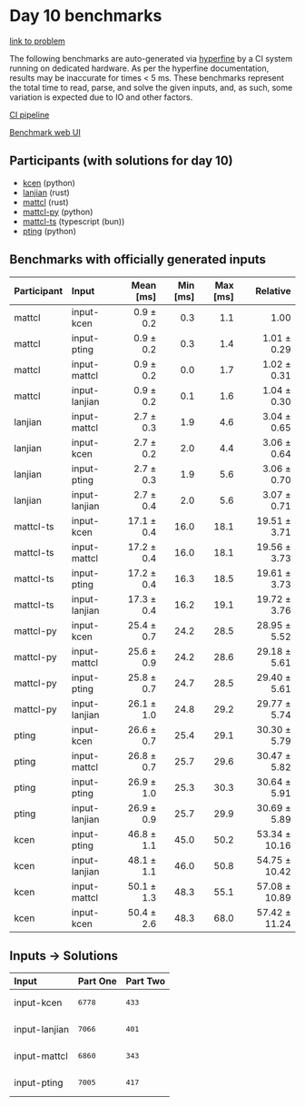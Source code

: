 # Day 10 benchmarks

[link to problem](https://adventofcode.com/2023/day/10)

The following benchmarks are auto-generated via
[hyperfine](https://github.com/sharkdp/hyperfine) by a CI system running on
dedicated hardware. As per the hyperfine documentation, results may be
inaccurate for times < 5 ms. These benchmarks represent the total time to read,
parse, and solve the given inputs, and, as such, some variation is expected due
to IO and other factors.

[CI pipeline](http://ci.papercode.net:8080/teams/main/pipelines/aoc2023)

[Benchmark web UI](https://aoc.ancalagon.black)


## Participants (with solutions for day 10)

- [kcen](https://github.com/kcen/aoc2023) (python)
- [lanjian](https://github.com/lanjian/aoc-2023) (rust)
- [mattcl](https://github.com/mattcl/aoc2023) (rust)
- [mattcl-py](https://github.com/mattcl/aoc2023-py) (python)
- [mattcl-ts](https://github.com/mattcl/aoc2023-js) (typescript (bun))
- [pting](https://github.com/pting/aoc2023) (python)


## Benchmarks with officially generated inputs

| Participant | Input | Mean [ms] | Min [ms] | Max [ms] | Relative |
|:---|:---|---:|---:|---:|---:|
| mattcl | input-kcen | 0.9 ± 0.2 | 0.3 | 1.1 | 1.00 |
| mattcl | input-pting | 0.9 ± 0.2 | 0.3 | 1.4 | 1.01 ± 0.29 |
| mattcl | input-mattcl | 0.9 ± 0.2 | 0.0 | 1.7 | 1.02 ± 0.31 |
| mattcl | input-lanjian | 0.9 ± 0.2 | 0.1 | 1.6 | 1.04 ± 0.30 |
| lanjian | input-mattcl | 2.7 ± 0.3 | 1.9 | 4.6 | 3.04 ± 0.65 |
| lanjian | input-kcen | 2.7 ± 0.2 | 2.0 | 4.4 | 3.06 ± 0.64 |
| lanjian | input-pting | 2.7 ± 0.3 | 1.9 | 5.6 | 3.06 ± 0.70 |
| lanjian | input-lanjian | 2.7 ± 0.4 | 2.0 | 5.6 | 3.07 ± 0.71 |
| mattcl-ts | input-kcen | 17.1 ± 0.4 | 16.0 | 18.1 | 19.51 ± 3.71 |
| mattcl-ts | input-mattcl | 17.2 ± 0.4 | 16.0 | 18.1 | 19.56 ± 3.73 |
| mattcl-ts | input-pting | 17.2 ± 0.4 | 16.3 | 18.5 | 19.61 ± 3.73 |
| mattcl-ts | input-lanjian | 17.3 ± 0.4 | 16.2 | 19.1 | 19.72 ± 3.76 |
| mattcl-py | input-kcen | 25.4 ± 0.7 | 24.2 | 28.5 | 28.95 ± 5.52 |
| mattcl-py | input-mattcl | 25.6 ± 0.9 | 24.2 | 28.6 | 29.18 ± 5.61 |
| mattcl-py | input-pting | 25.8 ± 0.7 | 24.7 | 28.5 | 29.40 ± 5.61 |
| mattcl-py | input-lanjian | 26.1 ± 1.0 | 24.8 | 29.2 | 29.77 ± 5.74 |
| pting | input-kcen | 26.6 ± 0.7 | 25.4 | 29.1 | 30.30 ± 5.79 |
| pting | input-mattcl | 26.8 ± 0.7 | 25.7 | 29.6 | 30.47 ± 5.82 |
| pting | input-pting | 26.9 ± 1.0 | 25.3 | 30.3 | 30.64 ± 5.91 |
| pting | input-lanjian | 26.9 ± 0.9 | 25.7 | 29.9 | 30.69 ± 5.89 |
| kcen | input-pting | 46.8 ± 1.1 | 45.0 | 50.2 | 53.34 ± 10.16 |
| kcen | input-lanjian | 48.1 ± 1.1 | 46.0 | 50.8 | 54.75 ± 10.42 |
| kcen | input-mattcl | 50.1 ± 1.3 | 48.3 | 55.1 | 57.08 ± 10.89 |
| kcen | input-kcen | 50.4 ± 2.6 | 48.3 | 68.0 | 57.42 ± 11.24 |


## Inputs -> Solutions

| Input | Part One | Part Two |
|:---|:---|:---|
|input-kcen|<pre>6778</pre>|<pre>433</pre>|
|input-lanjian|<pre>7066</pre>|<pre>401</pre>|
|input-mattcl|<pre>6860</pre>|<pre>343</pre>|
|input-pting|<pre>7005</pre>|<pre>417</pre>|